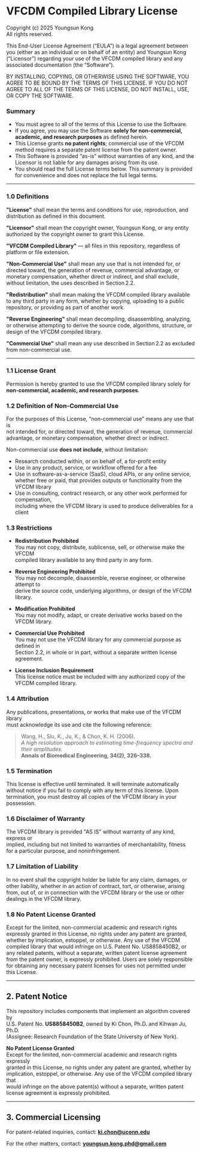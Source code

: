 # VFCDM Compiled Library License  

Copyright (c) 2025 Youngsun Kong  
All rights reserved.

This End-User License Agreement (“EULA”) is a legal agreement between you
(either as an individual or on behalf of an entity) and Youngsun Kong
(“Licensor”) regarding your use of the VFCDM compiled library and any
associated documentation (the “Software”).

BY INSTALLING, COPYING, OR OTHERWISE USING THE SOFTWARE, YOU AGREE TO BE BOUND
BY THE TERMS OF THIS LICENSE. IF YOU DO NOT AGREE TO ALL OF THE TERMS OF THIS
LICENSE, DO NOT INSTALL, USE, OR COPY THE SOFTWARE.

### Summary
- You must agree to all of the terms of this License to use the Software.
- If you agree, you may use the Software **solely for non-commercial, academic, and research purposes** as defined herein.
- This License grants **no patent rights**; commercial use of the VFCDM method requires a separate patent license from the patent owner.
- This Software is provided “as-is” without warranties of any kind, and the Licensor is not liable for any damages arising from its use.
- You should read the full License terms below. This summary is provided for convenience and does not replace the full legal terms.

---

### 1.0 Definitions

**"License"** shall mean the terms and conditions for use, reproduction, and distribution as defined in this document.

**"Licensor"** shall mean the copyright owner, Youngsun Kong, or any entity authorized by the copyright owner to grant this License.

**"VFCDM Compiled Library"** — all files in this repository, regardless of platform or file extension.  

**"Non-Commercial Use"** shall mean any use that is not intended for, or directed toward, the generation of revenue, commercial advantage, or monetary compensation, whether direct or indirect, and shall exclude, without limitation, the uses described in Section 2.2.

**"Redistribution"** shall mean making the VFCDM compiled library available to any third party in any form, whether by copying, uploading to a public repository, or providing as part of another work.

**"Reverse Engineering"** shall mean decompiling, disassembling, analyzing, or otherwise attempting to derive the source code, algorithms, structure, or design of the VFCDM compiled library.

**"Commercial Use"** shall mean any use described in Section 2.2 as excluded from non-commercial use.

---



### 1.1 License Grant
Permission is hereby granted to use the VFCDM compiled library solely for  
**non-commercial, academic, and research purposes**.

### 1.2 Definition of Non-Commercial Use
For the purposes of this License, “non-commercial use” means any use that is  
not intended for, or directed toward, the generation of revenue, commercial  
advantage, or monetary compensation, whether direct or indirect.  

Non-commercial use **does not include**, without limitation:

- Research conducted within, or on behalf of, a for-profit entity  
- Use in any product, service, or workflow offered for a fee  
- Use in software-as-a-service (SaaS), cloud APIs, or any online service,  
  whether free or paid, that provides outputs or functionality from the VFCDM library  
- Use in consulting, contract research, or any other work performed for compensation,  
  including where the VFCDM library is used to produce deliverables for a client

### 1.3 Restrictions

- **Redistribution Prohibited**  
  You may not copy, distribute, sublicense, sell, or otherwise make the VFCDM  
  compiled library available to any third party in any form.

- **Reverse Engineering Prohibited**  
  You may not decompile, disassemble, reverse engineer, or otherwise attempt to  
  derive the source code, underlying algorithms, or design of the VFCDM library.

- **Modification Prohibited**  
  You may not modify, adapt, or create derivative works based on the VFCDM library.

- **Commercial Use Prohibited**  
  You may not use the VFCDM library for any commercial purpose as defined in  
  Section 2.2, in whole or in part, without a separate written license agreement.

- **License Inclusion Requirement**  
  This license notice must be included with any authorized copy of the VFCDM compiled library.

### 1.4 Attribution
Any publications, presentations, or works that make use of the VFCDM library  
must acknowledge its use and cite the following reference:

> Wang, H., Siu, K., Ju, K., & Chon, K. H. (2006).  
> *A high resolution approach to estimating time-frequency spectra and their amplitudes.*  
> **Annals of Biomedical Engineering, 34(2), 326–338.**

### 1.5 Termination
This license is effective until terminated. It will terminate automatically  
without notice if you fail to comply with any term of this license. Upon  
termination, you must destroy all copies of the VFCDM library in your possession.

### 1.6 Disclaimer of Warranty
The VFCDM library is provided "AS IS" without warranty of any kind, express or  
implied, including but not limited to warranties of merchantability, fitness  
for a particular purpose, and noninfringement.

### 1.7 Limitation of Liability
In no event shall the copyright holder be liable for any claim, damages, or  
other liability, whether in an action of contract, tort, or otherwise, arising  
from, out of, or in connection with the VFCDM library or the use or other  
dealings in the VFCDM library.

### 1.8 No Patent License Granted
Except for the limited, non-commercial academic and research rights expressly
granted in this License, no rights under any patent are granted, whether by
implication, estoppel, or otherwise. Any use of the VFCDM compiled library that
would infringe on U.S. Patent No. US8858450B2, or any related patents, without
a separate, written patent license agreement from the patent owner, is expressly
prohibited. Users are solely responsible for obtaining any necessary patent
licenses for uses not permitted under this License.

---

## 2. Patent Notice

This repository includes components that implement an algorithm covered by  
U.S. Patent No. **US8858450B2**, owned by Ki Chon, Ph.D. and Kihwan Ju, Ph.D.  
(Assignee: Research Foundation of the State University of New York).

**No Patent License Granted**  
Except for the limited, non-commercial academic and research rights expressly  
granted in this License, no rights under any patent are granted, whether by  
implication, estoppel, or otherwise. Any use of the VFCDM compiled library that  
would infringe on the above patent(s) without a separate, written patent  
license agreement is expressly prohibited.

---

## 3. Commercial Licensing
For patent-related inquiries, contact: **ki.chon@uconn.edu**

For the other matters, contact: **youngsun.kong.phd@gmail.com**  
